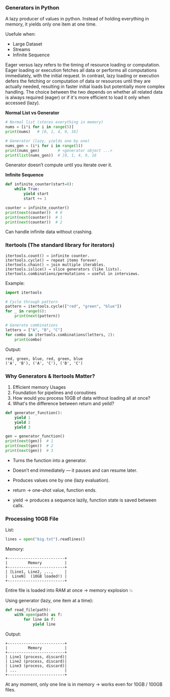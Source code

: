 ### Generators in Python
A lazy producer of values in python. Instead of holding
everything in memory, it yields only one item at one time.

Usefule when:
- Large Dataset
- Streams
- Infinite Sequence


Eager versus lazy refers to the timing of resource loading or computation. 
Eager loading or execution fetches all data or performs all computations immediately, with the initial request. 
In contrast, lazy loading or execution defers the fetching or computation of data or resources until 
they are actually needed, resulting in faster initial loads but potentially more complex handling. 
The choice between the two depends on whether all related data is always required (eager)
or if it's more efficient to load it only when accessed (lazy). 

**Normal List vs Generator**
```python
# Normal list (stores everything in memory)
nums = [i*i for i in range(5)]
print(nums)   # [0, 1, 4, 9, 16]

# Generator (lazy, yields one by one)
nums_gen = (i*i for i in range(5))
print(nums_gen)        # <generator object ...>
print(list(nums_gen))  # [0, 1, 4, 9, 16
```
Generator doesn’t compute until you iterate over it.

**Infinite Sequence**
```python
def infinite_counter(start=0):
    while True:
        yield start
        start += 1

counter = infinite_counter()
print(next(counter))  # 0
print(next(counter))  # 1
print(next(counter))  # 2
```
Can handle infinite data without crashing.

### Itertools (The standard library for iterators)
```
itertools.count() → infinite counter.
itertools.cycle() → repeat items forever.
itertools.chain() → join multiple iterables.
itertools.islice() → slice generators (like lists).
itertools.combinations/permutations → useful in interviews.
```

Example:
```python
import itertools

# Cycle through pattern
pattern = itertools.cycle(["red", "green", "blue"])
for _ in range(6):
    print(next(pattern))

# Generate combinations
letters = ["A", "B", "C"]
for combo in itertools.combinations(letters, 2):
    print(combo)
```
Output:
```
red, green, blue, red, green, blue
('A', 'B'), ('A', 'C'), ('B', 'C')
```

### Why Generators & Itertools Matter?
1. Efficient memory Usages
2. Foundation for pipelines and coroutines
3. How would you process 10GB of data without loading all at once?
4. What's the difference between return and yeild?

```python
def generator_function():
    yield 1
    yield 2
    yield 3

gen = generator_function()
print(next(gen))  # 1
print(next(gen))  # 2
print(next(gen))  # 3
```
- Turns the function into a generator.
- Doesn’t end immediately — it pauses and can resume later.
- Produces values one by one (lazy evaluation).

- return → one-shot value, function ends.
- yield → produces a sequence lazily, function state is saved between calls.

### Processing 10GB File
List:
```python
lines = open("big.txt").readlines()
```
Memory:
```
+-------------------------+
|         Memory          |
+-------------------------+
| [Line1, Line2, ...,     |
|  LineN]  (10GB loaded!) |
+-------------------------+
```
Entire file is loaded into RAM at once → memory explosion 💥

Using generator (lazy, one item at a time):
```python
def read_file(path):
    with open(path) as f:
        for line in f:
            yield line
```
Output:
```
+-------------------------+
|         Memory          |
+-------------------------+
| Line1 (process, discard)|
| Line2 (process, discard)|
| Line3 (process, discard)|
| ...                     |
+-------------------------+
```
At any moment, only one line is in memory → works even for 10GB / 100GB files.
